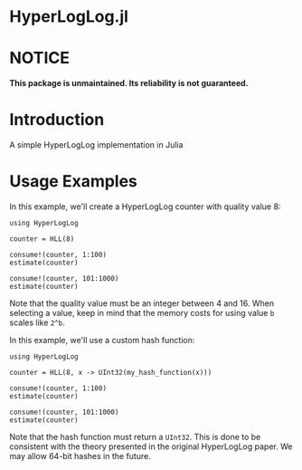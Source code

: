 HyperLogLog.jl
==============

# NOTICE

**This package is unmaintained. Its reliability is not guaranteed.**

# Introduction

A simple HyperLogLog implementation in Julia

# Usage Examples

In this example, we'll create a HyperLogLog counter with quality value 8:

	using HyperLogLog

	counter = HLL(8)

	consume!(counter, 1:100)
	estimate(counter)

	consume!(counter, 101:1000)
	estimate(counter)

Note that the quality value must be an integer between 4 and 16. When selecting a value, keep in mind that the memory costs for using value `b` scales like `2^b`.

In this example, we'll use a custom hash function:

	using HyperLogLog

	counter = HLL(8, x -> UInt32(my_hash_function(x)))

	consume!(counter, 1:100)
	estimate(counter)

	consume!(counter, 101:1000)
	estimate(counter)

Note that the hash function must return a `UInt32`. This is done to be consistent with the theory presented in the original HyperLogLog paper. We may allow 64-bit hashes in the future.
